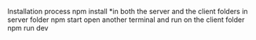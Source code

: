 Installation process
npm install  *in both the server and the client folders
in server folder
npm start 
open another terminal and run on the client folder
npm run dev 
